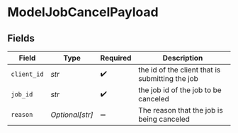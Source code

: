 # ModelJobCancelPayload


## Fields

| Field                                           | Type                                            | Required                                        | Description                                     |
| ----------------------------------------------- | ----------------------------------------------- | ----------------------------------------------- | ----------------------------------------------- |
| `client_id`                                     | *str*                                           | :heavy_check_mark:                              | the id of the client that is submitting the job |
| `job_id`                                        | *str*                                           | :heavy_check_mark:                              | the job id of the job to be canceled            |
| `reason`                                        | *Optional[str]*                                 | :heavy_minus_sign:                              | The reason that the job is being canceled       |